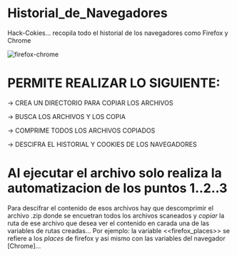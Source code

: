 # Historial_de_Navegadores
Hack-Cokies... recopila todo el historial de los navegadores como Firefox y Chrome

![firefox-chrome](https://github.com/gohset/Historial_de_Navegadores/assets/76674375/42bcac43-c3e0-4adb-a9c6-df10a5c1fc5f)


# PERMITE REALIZAR LO SIGUIENTE:

-> CREA UN DIRECTORIO PARA COPIAR LOS ARCHIVOS

-> BUSCA LOS ARCHIVOS Y LOS COPIA

-> COMPRIME TODOS LOS ARCHIVOS COPIADOS

-> DESCIFRA EL HISTORIAL Y COOKIES DE LOS NAVEGADORES


# Al ejecutar el archivo solo realiza la automatizacion de los puntos 1..2..3

Para descifrar el contenido de esos archivos hay que descomprimir el archivo .zip
donde se encuetran todos los archivos scaneados y *copiar* la ruta de ese archivo
que desea ver el contenido en carada una de las variables de rutas creadas...
Por ejemplo: la variable <<firefox_places>> se refiere a los *places* de firefox y asi
mismo con las variables del navegador [Chrome]...
